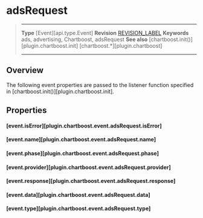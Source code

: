 # adsRequest

> --------------------- ------------------------------------------------------------------------------------------
> __Type__              [Event][api.type.Event]
> __Revision__          [REVISION_LABEL](REVISION_URL)
> __Keywords__          ads, advertising, Chartboost, adsRequest
> __See also__			[chartboost.init()][plugin.chartboost.init]
>						[chartboost.*][plugin.chartboost]
> --------------------- ------------------------------------------------------------------------------------------

## Overview

The following event properties are passed to the listener function specified in [chartboost.init()][plugin.chartboost.init].


## Properties

#### [event.isError][plugin.chartboost.event.adsRequest.isError]

#### [event.name][plugin.chartboost.event.adsRequest.name]

#### [event.phase][plugin.chartboost.event.adsRequest.phase]

#### [event.provider][plugin.chartboost.event.adsRequest.provider]

#### [event.response][plugin.chartboost.event.adsRequest.response]

#### [event.data][plugin.chartboost.event.adsRequest.data]

#### [event.type][plugin.chartboost.event.adsRequest.type]

